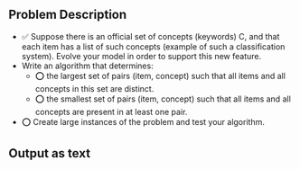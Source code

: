 ## Problem Description

- ✅ Suppose there is an official set of concepts (keywords) C, and that each item has a list of such concepts (example of such a classification system). Evolve your model in order to support this new feature.
- Write an algorithm that determines:
  - ⭕ the largest set of pairs (item, concept) such that all items and all concepts in this set are distinct.
  - ⭕ the smallest set of pairs (item, concept) such that all items and all concepts are present in at least one pair.
- ⭕ Create large instances of the problem and test your algorithm.

## Output as text